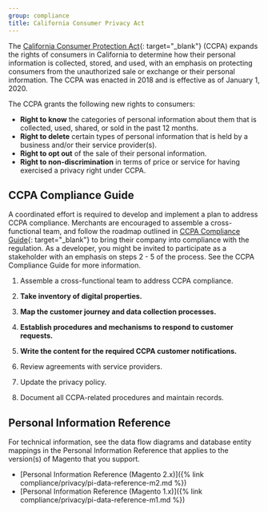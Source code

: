 ```yaml
---
group: compliance
title: California Consumer Privacy Act
---
```


The [California Consumer Protection Act][1]{: target="_blank"} (CCPA) expands the rights of consumers in California to determine how their personal information is collected, stored, and used, with an emphasis on protecting consumers from the unauthorized sale or exchange or their personal information. The CCPA was enacted in 2018 and is effective as of January 1, 2020.

The CCPA grants the following new rights to consumers:

-  **Right to know** the categories of personal information about them that is collected, used, shared, or sold in the past 12 months.
-  **Right to delete** certain types of personal information that is held by a business and/or their service provider(s).
-  **Right to opt out** of the sale of their personal information.
-  **Right to non-discrimination** in terms of price or service for having exercised a privacy right under CCPA.

## CCPA Compliance Guide

A coordinated effort is required to develop and implement a plan to address CCPA compliance. Merchants are encouraged to assemble a cross-functional team, and follow the roadmap outlined in [CCPA Compliance Guide][2]{: target="_blank"} to bring their company into compliance with the regulation. As a developer, you might be invited to participate as a stakeholder with an emphasis on steps 2 - 5 of the process. See the CCPA Compliance Guide for more information.

1. Assemble a cross-functional team to address CCPA compliance.

1. **Take inventory of digital properties.**

1. **Map the customer journey and data collection processes.**

1. **Establish procedures and mechanisms to respond to customer requests.**

1. **Write the content for the required CCPA customer notifications.**

1. Review agreements with service providers.

1. Update the privacy policy.

1. Document all CCPA-related procedures and maintain records.

## Personal Information Reference

For technical information, see the data flow diagrams and database entity mappings in the Personal Information Reference that applies to the version(s) of Magento that you support.

-  [Personal Information Reference (Magento 2.x)]({% link compliance/privacy/pi-data-reference-m2.md %})
-  [Personal Information Reference <span class="x x-first x-last">(</span>Magento 1.x)]({% link compliance/privacy/pi-data-reference-m1.md %})

[1]: https://en.wikipedia.org/wiki/Online_Privacy_Protection_Act
[2]: https://docs.magento.com/m2/ee/user_guide/stores/compliance-ccpa-guide.html
